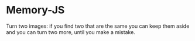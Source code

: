 # Memory-JS
Turn two images: if you find two that are the same you can keep them aside and you can turn two more, until you make a mistake.
